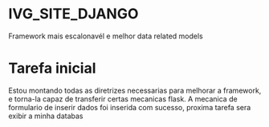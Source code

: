 # IVG_SITE_DJANGO

Framework mais escalonavél e melhor data related models

# Tarefa inicial
Estou montando todas as diretrizes necessarias para melhorar a framework, e torna-la capaz de transferir certas mecanicas flask. 
A mecanica de formulario de inserir dados foi inserida com sucesso, proxima tarefa sera exibir a minha databas
